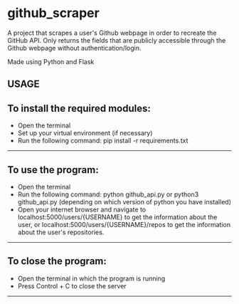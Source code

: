 # github_scraper
A project that scrapes a user's Github webpage in order to recreate the GitHub API. Only returns the fields that are publicly accessible through the Github webpage without authentication/login.

Made using Python and Flask

USAGE
-----

To install the required modules:
---
- Open the terminal
- Set up your virtual environment (if necessary)
- Run the following command: pip install -r requirements.txt
---

To use the program:
---
- Open the terminal
- Run the following command: python github_api.py or python3 github_api.py (depending on which version of python you have installed)
- Open your internet browser and navigate to localhost:5000/users/{USERNAME} to get the information about the user, or localhost:5000/users/{USERNAME}/repos to get the information about the user's repositories.
---

To close the program:
---
- Open the terminal in which the program is running
- Press Control + C to close the server
---
